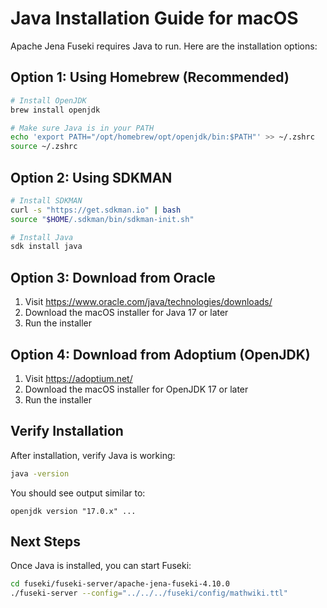# Java Installation Guide for macOS

Apache Jena Fuseki requires Java to run. Here are the installation options:

## Option 1: Using Homebrew (Recommended)
```bash
# Install OpenJDK
brew install openjdk

# Make sure Java is in your PATH
echo 'export PATH="/opt/homebrew/opt/openjdk/bin:$PATH"' >> ~/.zshrc
source ~/.zshrc
```

## Option 2: Using SDKMAN
```bash
# Install SDKMAN
curl -s "https://get.sdkman.io" | bash
source "$HOME/.sdkman/bin/sdkman-init.sh"

# Install Java
sdk install java
```

## Option 3: Download from Oracle
1. Visit https://www.oracle.com/java/technologies/downloads/
2. Download the macOS installer for Java 17 or later
3. Run the installer

## Option 4: Download from Adoptium (OpenJDK)
1. Visit https://adoptium.net/
2. Download the macOS installer for OpenJDK 17 or later
3. Run the installer

## Verify Installation
After installation, verify Java is working:
```bash
java -version
```

You should see output similar to:
```
openjdk version "17.0.x" ...
```

## Next Steps
Once Java is installed, you can start Fuseki:
```bash
cd fuseki/fuseki-server/apache-jena-fuseki-4.10.0
./fuseki-server --config="../../../fuseki/config/mathwiki.ttl"
```